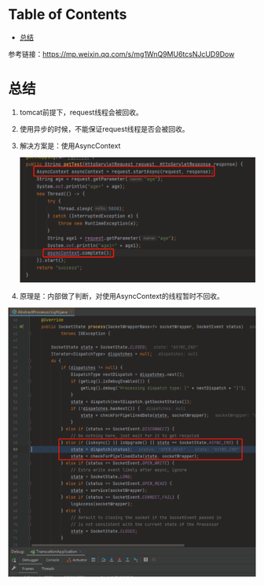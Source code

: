 # Table of Contents

* [总结](#总结)


参考链接：https://mp.weixin.qq.com/s/mg1WnQ9MU6tcsNJcUD9Dow





# 总结

1. tomcat前提下，request线程会被回收。

2. 使用异步的时候，不能保证request线程是否会被回收。

3. 解决方案是：使用AsyncContext

   ![image-20230103205641694](.images/image-20230103205641694.png)

4. 原理是：内部做了判断，对使用AsyncContext的线程暂时不回收。

![image-20230103205728463](.images/image-20230103205728463.png)
